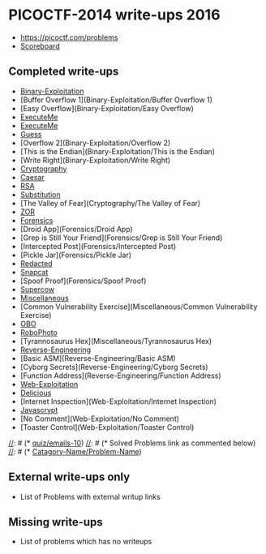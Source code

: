# PICOCTF-2014 write-ups 2016

[//]: # (* CTF's URL as: <https://picoctf.com/problems>, for Eg. se below)
* <https://picoctf.com/problems>
* [Scoreboard](TODO)

## Completed write-ups

* [Binary-Exploitation](Binary-Exploitation)
* [Buffer Overflow 1](Binary-Exploitation/Buffer Overflow 1)
* [Easy Overflow](Binary-Exploitation/Easy Overflow)
* [ExecuteMe](Binary-Exploitation/ExecuteMe)
* [ExecuteMe](Binary-Exploitation/format)
* [Guess](Binary-Exploitation/Guess)
* [Overflow 2](Binary-Exploitation/Overflow 2)
* [This is the Endian](Binary-Exploitation/This is the Endian)
* [Write Right](Binary-Exploitation/Write Right)
* [Cryptography](Cryptography)
* [Caesar](Cryptography/Caesar)
* [RSA](Cryptography/RSA)
* [Substitution](Cryptography/Substitution)
* [The Valley of Fear](Cryptography/The Valley of Fear)
* [ZOR](Cryptography/ZOR)
* [Forensics](Forensics)
* [Droid App](Forensics/Droid App)
* [Grep is Still Your Friend](Forensics/Grep is Still Your Friend)
* [Intercepted Post](Forensics/Intercepted Post)
* [Pickle Jar](Forensics/Pickle Jar)
* [Redacted](Forensics/Redacted)
* [Snapcat](Forensics/Snapcat)
* [Spoof Proof](Forensics/Spoof Proof)
* [Supercow](Forensics/Supercow)
* [Miscellaneous](Miscellaneous)
* [Common Vulnerability Exercise](Miscellaneous/Common Vulnerability Exercise)
* [OBO](Miscellaneous/OBO)
* [RoboPhoto](Miscellaneous/RoboPhoto)
* [Tyrannosaurus Hex](Miscellaneous/Tyrannosaurus Hex)
* [Reverse-Engineering](Reverse-Engineering)
* [Basic ASM](Reverse-Engineering/Basic ASM)
* [Cyborg Secrets](Reverse-Engineering/Cyborg Secrets)
* [Function Address](Reverse-Engineering/Function Address)
* [Web-Exploitation](Web-Exploitation)
* [Delicious](Web-Exploitation/Delicious)
* [Internet Inspection](Web-Exploitation/Internet Inspection)
* [Javascrypt](Web-Exploitation/Javascrypt)
* [No Comment](Web-Exploitation/No Comment)
* [Toaster Control](Web-Exploitation/Toaster Control)


[//]: # (* [quiz/emails-10](quiz/emails-10))
[//]: # (* Solved Problems link as commented below)
[//]: # (* [Catagory-Name/Problem-Name](Binary-Exploitation/Problem-1))

## External write-ups only

* List of Problems with external writup links


## Missing write-ups

* List of problems which has no writeups
